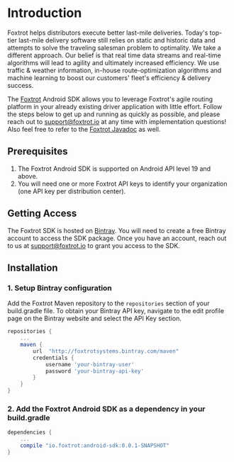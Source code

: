 # Introduction

Foxtrot helps distributors execute better last-mile deliveries. Today's top-tier last-mile delivery software still relies on static and historic data and attempts to solve the traveling salesman problem to optimality. We take a different approach. Our belief is that real time data streams and real-time algorithms will lead to agility and ultimately increased efficiency. We use traffic & weather information, in-house route-optimization algorithms and machine learning to boost our customers' fleet's efficiency & delivery success.

The [Foxtrot](https://foxtrot.io/) Android SDK allows you to leverage Foxtrot's agile routing platform in your already existing driver application with little effort. Follow the steps below to get up and running as quickly as possible, and please reach out to [support@foxtrot.io](mailto:support@foxtrot.io) at any time with implementation questions! Also feel free to refer to the [Foxtrot Javadoc](https://foxtrotsystems.github.io/android-sdk-javadoc) as well.

## Prerequisites
1. The Foxtrot Android SDK is supported on Android API level 19 and above.
2. You will need one or more Foxtrot API keys to identify your organization (one API key per distribution center).

## Getting Access

The Foxtrot SDK is hosted on [Bintray](https://bintray.com). You will need to create a free Bintray account to access the SDK package. Once you have an account, reach out to us at [support@foxtrot.io](mailto:support@foxtrot.io) to grant you access to the SDK.

## Installation

### 1. Setup Bintray configuration
Add the Foxtrot Maven repository to the `repositories` section of your build.gradle file. To obtain your Bintray API key, navigate to the edit profile page on the Bintray website and select the API Key section.


```groovy
repositories {
	...
    maven {
        url  "http://foxtrotsystems.bintray.com/maven"
        credentials {
            username 'your-bintray-user'
            password 'your-bintray-api-key'
        }
    }
}
```

### 2. Add the Foxtrot Android SDK as a dependency in your build.gradle

```groovy
dependencies {
    ...
    compile "io.foxtrot:android-sdk:0.0.1-SNAPSHOT"
}
```
